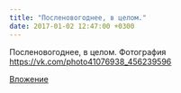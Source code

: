 ```yaml
---
title: "Посленовогоднее, в целом."
date: 2017-01-02 12:47:00 +0300
---
```


Посленовогоднее, в целом.
Фотография
https://vk.com/photo41076938_456239596

[Вложение](https://vk.com/photo41076938_456239596)
